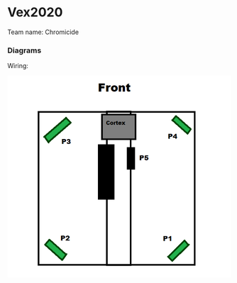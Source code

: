 # Vex2020
Team name:  Chromicide

### Diagrams

Wiring:

![topdown](./images/topdowndriveports.png)

